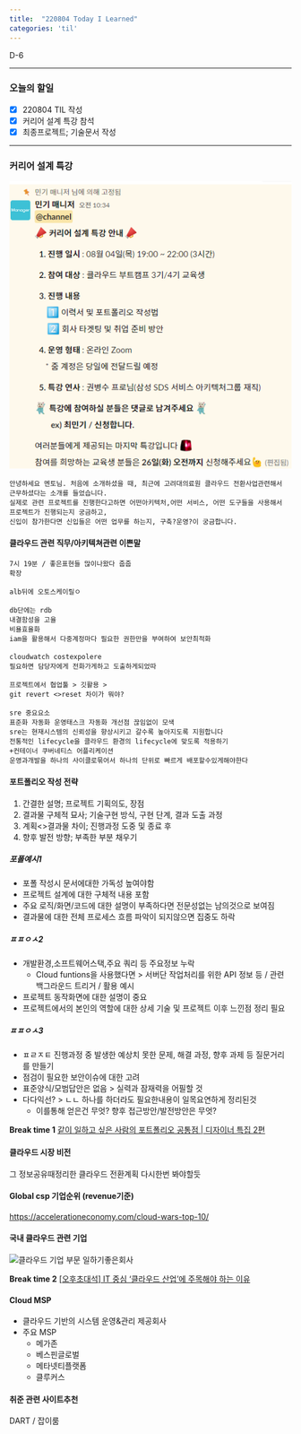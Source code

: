 ```yaml
---
title:  "220804 Today I Learned"
categories: 'til'
---
```


D-6       

----

### 오늘의 할일

- [x] 220804 TIL 작성 
- [x] 커리어 설계 특강 참석
- [x] 최종프로젝트; 기술문서 작성 

---

### 커리어 설계 특강

![일정](/assets/til/til1121.png)


```
안녕하세요 멘토님. 처음에 소개하셨을 때, 최근에 고려대의료원 클라우드 전환사업관련해서 근무하셨다는 소개를 들었습니다.
실제로 관련 프로젝트를 진행한다고하면 어떤아키텍처,어떤 서비스, 어떤 도구들을 사용해서 프로젝트가 진행되는지 궁금하고,
신입이 참가한다면 신입들은 어떤 업무를 하는지, 구축?운영?이 궁금합니다.
```

#### 클라우드 관련 직무/아키텍쳐관련 이쁜말
```
7시 19분 / 좋은표현들 많이나왔다 줍줍
확장

alb뒤에 오토스케이릴ㅇ

db단에는 rdb
내결함성을 고율
비욜효율화
iam을 활용해서 다중계정마다 필요한 권한만을 부여하여 보안최적화

cloudwatch costexpolere
필요하면 담당자에게 전화가게하고 도출하게되었따

프로젝트에서 협업툴 > 깃활용 > 
git revert <>reset 차이가 뭐야?

sre 중요요소
표준화 자동화 운영태스크 자동화 개선점 끊임없이 모색
sre는 현재시스템의 신뢰성을 향상시키고 갈수록 높아지도록 지원합니다
전통적인 lifecycle을 클라우드 환경의 lifecycle에 맞도록 적용하기
+컨테이너 쿠버네티스 어플리케이션 
운영과개발을 하나의 사이클로묶어서 하나의 단위로 빠르게 배포할수있게해야한다
```

#### 포트폴리오 작성 전략

1. 간결한 설명; 프로젝트 기획의도, 장점
2. 결과물 구체적 묘사; 기술구현 방식, 구현 단계, 결과 도출 과정
3. 계획<>결과물 차이; 진행과정 도중 및 종료 후 
4. 향후 발전 방향; 부족한 부분 채우기

##### 포폴예시1

- 포폴 작성시 문서에대한 가독성 높여야함
- 프로젝트 설계에 대한 구체적 내용 포함
- 주요 로직/화면/코드에 대한 설명이 부족하다면 전문성없는 남의것으로 보여짐
- 결과물에 대한 전체 프로세스 흐름 파악이 되지않으면 집중도 하락

##### ㅍㅍㅇㅅ2
- 개발환경,소프트웨어스택,주요 쿼리 등 주요정보 누락
    - Cloud funtions을 사용했다면 > 서버단 작업처리를 위한 API 정보 등 / 관련 백그라운드 트리거 / 활용 예시
- 프로젝트 동작화면에 대한 설명이 중요
- 프로젝트에서의 본인의 역할에 대한 상세 기술 및 프로젝트 이후 느낀점 정리 필요

##### ㅍㅍㅇㅅ3
- ㅍㄹㅈㅌ 진행과정 중 발생한 예상치 못한 문제, 해결 과정, 향후 과제 등 질문거리를 만들기
- 점검이 필요한 보안이슈에 대한 고려
- 표준양식/모범답안은 없음 > 실력과 잠재력을 어필할 것
- 다다익선? > ㄴㄴ 하나를 하더라도 필요한내용이 일목요연하게 정리된것
    - 이를통해 얻은건 무엇? 향후 접근방안/발전방안은 무엇?

**Break time 1**
[같이 일하고 싶은 사람의 포트폴리오 공통점 | 디자이너 특집 2편](https://www.youtube.com/watch?v=c1XInGHUb-c&list=PLB7PYmHaa-5ppOQ-7LyVYhyNyUhQtN12q&index=2&ab_channel=eo)

#### 클라우드 시장 비전
그 정보공유때정리한 클라우드 전환계획 다시한번 봐야할듯

#### Global csp 기업순위 (revenue기준)
https://accelerationeconomy.com/cloud-wars-top-10/

#### 국내 클라우드 관련 기업
![클라우드 기업 부문 일하기좋은회사](https://image.ajunews.com/content/image/2021/11/25/20211125095742280050.jpg)

**Break time 2**
[[오후초대석] IT 중심 ‘클라우드 산업’에 주목해야 하는 이유](https://www.youtube.com/watch?v=eTijN-da0aA&ab_channel=SBSBiz%EB%89%B4%EC%8A%A4)

#### Cloud MSP 

- 클라우드 기반의 시스템 운영&관리 제공회사
- 주요 MSP
    - 메가존
    - 베스핀글로벌
    - 메타넷티플랫폼
    - 클루커스

#### 취준 관련 사이트추천
DART / 잡이룸